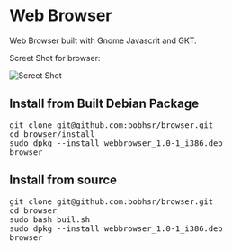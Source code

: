 Web Browser
==========

Web Browser built with Gnome Javascrit and GKT.


Screet Shot for browser:


![Screet Shot](https://raw.github.com/bobhsr/browser/master/data/imgs/browser.png)


Install from Built Debian Package
---------------------

<pre>
git clone git@github.com:bobhsr/browser.git
cd browser/install
sudo dpkg --install webbrowser_1.0-1_i386.deb
browser
</pre>


Install from source
---------------------

<pre>
git clone git@github.com:bobhsr/browser.git
cd browser
sudo bash buil.sh
sudo dpkg --install webbrowser_1.0-1_i386.deb
browser
</pre>
